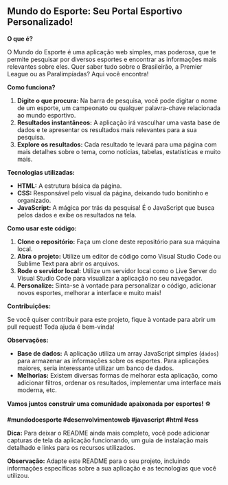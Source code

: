 ##  Mundo do Esporte: Seu Portal Esportivo Personalizado! 

**O que é?**

O Mundo do Esporte é uma aplicação web simples, mas poderosa, que te permite pesquisar por diversos esportes e encontrar as informações mais relevantes sobre eles. Quer saber tudo sobre o Brasileirão, a Premier League ou as Paralimpíadas? Aqui você encontra!

**Como funciona?**

1. **Digite o que procura:** Na barra de pesquisa, você pode digitar o nome de um esporte, um campeonato ou qualquer palavra-chave relacionada ao mundo esportivo.
2. **Resultados instantâneos:** A aplicação irá vasculhar uma vasta base de dados e te apresentar os resultados mais relevantes para a sua pesquisa.
3. **Explore os resultados:** Cada resultado te levará para uma página com mais detalhes sobre o tema, como notícias, tabelas, estatísticas e muito mais.

**Tecnologias utilizadas:**

* **HTML:** A estrutura básica da página.
* **CSS:** Responsável pelo visual da página, deixando tudo bonitinho e organizado.
* **JavaScript:** A mágica por trás da pesquisa! É o JavaScript que busca pelos dados e exibe os resultados na tela.

**Como usar este código:**

1. **Clone o repositório:** Faça um clone deste repositório para sua máquina local.
2. **Abra o projeto:** Utilize um editor de código como Visual Studio Code ou Sublime Text para abrir os arquivos.
3. **Rode o servidor local:** Utilize um servidor local como o Live Server do Visual Studio Code para visualizar a aplicação no seu navegador.
4. **Personalize:** Sinta-se à vontade para personalizar o código, adicionar novos esportes, melhorar a interface e muito mais!

**Contribuições:**

Se você quiser contribuir para este projeto, fique à vontade para abrir um pull request! Toda ajuda é bem-vinda!

**Observações:**

* **Base de dados:** A aplicação utiliza um array JavaScript simples (`dados`) para armazenar as informações sobre os esportes. Para aplicações maiores, seria interessante utilizar um banco de dados.
* **Melhorias:** Existem diversas formas de melhorar esta aplicação, como adicionar filtros, ordenar os resultados, implementar uma interface mais moderna, etc.

**Vamos juntos construir uma comunidade apaixonada por esportes!** ⚽

**#mundodoesporte #desenvolvimentoweb #javascript #html #css**

**Dica:** Para deixar o README ainda mais completo, você pode adicionar capturas de tela da aplicação funcionando, um guia de instalação mais detalhado e links para os recursos utilizados.

**Observação:** Adapte este README para o seu projeto, incluindo informações específicas sobre a sua aplicação e as tecnologias que você utilizou.
